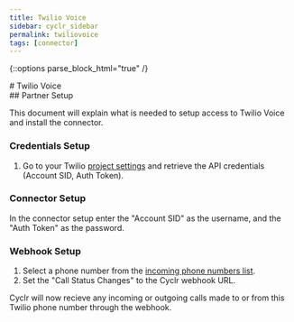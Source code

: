 ```yaml
---
title: Twilio Voice
sidebar: cyclr_sidebar
permalink: twiliovoice
tags: [connector]
---
```

{::options parse_block_html="true" /}
<section class="card py-5 my-5">
# Twilio Voice


</section>
<section class="card py-5 my-5">
## Partner Setup

This document will explain what is needed to setup access to Twilio Voice and install the connector.

### Credentials Setup

1. Go to your Twilio [project settings](https://www.twilio.com/console/project/settings) and retrieve the API credentials (Account SID, Auth Token).

### Connector Setup

In the connector setup enter the "Account SID" as the username, and the "Auth Token" as the password.

### Webhook Setup

1. Select a phone number from the [incoming phone numbers list](https://www.twilio.com/console/phone-numbers/incoming).
2. Set the "Call Status Changes" to the Cyclr webhook URL.

Cyclr will now recieve any incoming or outgoing calls made to or from this Twilio phone number through the webhook.

</section>
